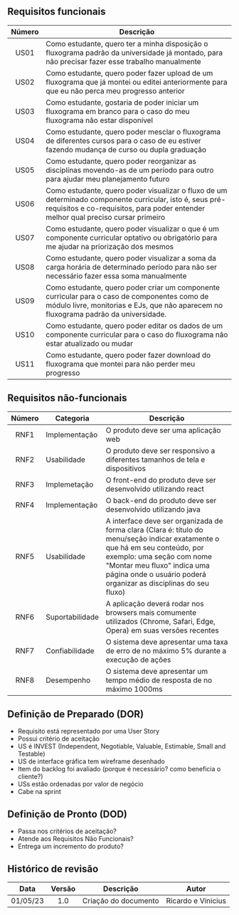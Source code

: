 ## Requisitos funcionais
| Número | Descrição                                                                                                                                                                                  |
| :----: | ------------------------------------------------------------------------------------------------------------------------------------------------------------------------------------------ |
|  US01  | Como estudante, quero ter a minha disposição o fluxograma padrão da universidade já montado, para não precisar fazer esse trabalho manualmente                                               |
|  US02  | Como estudante, quero poder fazer upload de um fluxograma que já montei ou editei anteriormente para que eu não perca meu progresso anterior                                                 |
|  US03  | Como estudante, gostaria de poder iniciar um fluxograma em branco para o caso do meu fluxograma não estar disponível                                                                         |
|  US04  | Como estudante, quero poder mesclar o fluxograma de diferentes cursos para o caso de eu estiver fazendo mudança de curso ou dupla graduação                                                  |
|  US05  | Como estudante, quero poder reorganizar as disciplinas movendo-as de um período para outro para ajudar meu planejamento futuro                                                               |
|  US06  | Como estudante, quero poder visualizar o fluxo de um determinado componente curricular, isto é, seus pré-requisitos e co-requisitos, para poder entender melhor qual preciso cursar primeiro |
|  US07  | Como estudante, quero poder visualizar o que é um componente curricular optativo ou obrigatório para me ajudar na priorização dos mesmos                                                     |
|  US08  | Como estudante, quero poder visualizar a soma da carga horária de determinado período para não ser necessário fazer essa soma manualmente                                                    |
|  US09  | Como estudante, quero poder criar um componente curricular para o caso de componentes como de módulo livre, monitorias e EJs, que não aparecem no fluxograma padrão da universidade.         |
|  US10  | Como estudante, quero poder editar os dados de um componente curricular para o caso do fluxograma não estar atualizado ou mudar                                                              |
|  US11  | Como estudante, quero poder fazer download do fluxograma que montei para não perder meu progresso                                                                                            |

## Requisitos não-funcionais
| Número | Categoria       | Descrição                                                                                                                                                                                                                                                    |
| :----: | --------------- | ------------------------------------------------------------------------------------------------------------------------------------------------------------------------------------------------------------------------------------------------------------ |
|  RNF1  | Implementação   | O produto deve ser uma aplicação web                                                                                                                                                                                                                         |
|  RNF2  | Usabilidade     | O produto deve ser responsivo a diferentes tamanhos de tela e dispositivos                                                                                                                                                                                   |
|  RNF3  | Implemetação    | O front-end do produto deve ser desenvolvido utilizando react                                                                                                                                                                                                |
|  RNF4  | Implementação   | O back-end do produto deve ser desenvolvido utilizando java                                                                                                                                                                                                  |
|  RNF5  | Usabilidade     | A interface deve ser organizada de forma clara (Clara é: título do menu/seção indicar exatamente o que há em seu conteúdo, por exemplo: uma seção com nome "Montar meu fluxo" indica uma página onde o usuário poderá organizar as disciplinas do seu fluxo) |
|  RNF6  | Suportabilidade | A aplicação deverá rodar nos browsers mais comumente utilizados (Chrome, Safari, Edge, Opera) em suas versões recentes                                                                                                                                       |
|  RNF7  | Confiabilidade  | O sistema deve apresentar uma taxa de erro de no máximo 5% durante a execução de ações                                                                                                                                                                       |
|  RNF8  | Desempenho      | O sistema deve apresentar um tempo médio de resposta de no máximo 1000ms                                                                                                                                                                                     |


## Definição de Preparado (DOR)
- Requisito está representado por uma User Story
- Possui critério de aceitação
- US é INVEST (Independent, Negotiable, Valuable, Estimable, Small and Testable)
- US de interface gráfica tem wireframe desenhado
- Item do backlog foi avaliado (porque é necessário? como beneficia o cliente?)
- USs estão ordenadas por valor de negócio
- Cabe na sprint


## Definição de Pronto (DOD)
- Passa nos critérios de aceitação?
- Atende aos Requisitos Não Funcionais?
- Entrega um incremento do produto?


## Histórico de revisão
|   Data   | Versão | Descrição            | Autor              |
| :------: | :----: | -------------------- | ------------------ |
| 01/05/23 |  1.0   | Criação do documento | Ricardo e Vinicius |
